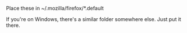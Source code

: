 Place these in ~/.mozilla/firefox/*.default

If you're on Windows, there's a similar folder somewhere else.  Just put 
it there.
